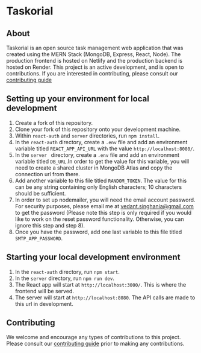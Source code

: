 # Taskorial

## About

Taskorial is an open source task management web application that was created using the MERN Stack (MongoDB, Express, React, Node). The production frontend is hosted on Netlify and the production backend is hosted on Render. This project is an active development, and is open to contributions. If you are interested in contributing, please consult our [contributing guide](https://github.com/raspberri05/todo-list/blob/main/CONTRIBUTING.md)

## Setting up your environment for local development

1. Create a fork of this repository.
2. Clone your fork of this repository onto your development machine.
3. Within `react-auth` and `server` directories, run `npm install`.
4. In the `react-auth` directory, create a `.env` file and add an environment variable titled `REACT_APP_API_URL` with the value `http://localhost:8080/`.
5. In the `server ` directory, create a `.env` file and add an environment variable titled `DB_URL`.In order to get the value for this variable, you will need to create a shared cluster in MongoDB Atlas and copy the connection url from there.
6. Add another variable to this file titled `RANDOM_TOKEN`. The value for this can be any string containing only English characters; 10 characters should be sufficient.
7. In order to set up nodemailer, you will need the email account password. For security purposes, please email me at vedant.singhania@gmail.com to get the password (Please note this step is only required if you would like to work on the reset password functionality. Otherwise, you can ignore this step and step 8).
8. Once you have the password, add one last variable to this file titled `SMTP_APP_PASSWORD`.

## Starting your local development environment

1. In the `react-auth` directory, run `npm start`.
2. In the `server` directory, run `npm run dev`.
3. The React app will start at `http://localhost:3000/`. This is where the frontend will be served. 
4. The server will start at `http://localhost:8080`. The API calls are made to this url in development. 

## Contributing

We welcome and encourage any types of contributions to this project. Please consult our [contributing guide](https://github.com/raspberri05/todo-list/blob/main/CONTRIBUTING.md) prior to making any contributions.
